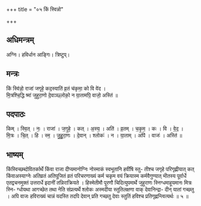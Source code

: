 +++
title = "०५ किं स्विन्नो"

+++
## अधिमन्त्रम्
अग्निः। हविर्धान आङ्गिः। त्रिष्टुप्।

## मन्त्रः
किं स्वि॑न्नो॒ राजा॑ जगृहे॒ कद॒स्याति॑ व्र॒तं च॑कृमा॒ को वि वे॑द ।  
मि॒त्रश्चि॒द्धि ष्मा॑ जुहुरा॒णो दे॒वाञ्छ्लोको॒ न या॒तामपि॒ वाजो॒ अस्ति॑ ॥

## पदपाठः
किम् । स्वि॒त् । नः॒ । राजा॑ । ज॒गृ॒हे॒ । कत् । अ॒स्य॒ । अति॑ । व्र॒तम् । च॒कृ॒म॒ । कः । वि । वे॒द॒ ।  
मि॒त्रः । चि॒त् । हि । स्म॒ । जु॒हु॒रा॒णः । दे॒वान् । श्लोकः॑ । न । या॒ताम् । अपि॑ । वाजः॑ । अस्ति॑ ॥

## भाष्यम्
किंस्विच्छब्दोवितर्कार्थे किंवा राजा दीप्यमानोग्निः नोस्माकं स्वभूतानि हवींषि स्तु- तीश्च जगृहे परिगृह्णीयात् कत् किंवाअस्याग्नेः अतिव्रतं अतिपूजितं व्रतं परिचरणाख्यं कर्म चकृम वयं क्रियास्म कर्मवैगुण्यात् भीतस्य पूर्वार्धे एतद्वचनमुक्तं उत्तरार्धे इदानीं तन्निराक्रियते । हिस्मेतीमौ पूरणौ चिदित्युपमार्थे जुहुराणः स्निग्धमाहूयमानः मित्रः स्नि- ग्धोयथा आगच्छेत तथा नेति संप्रत्यर्थे श्लोकः अस्मदीया स्तुतिलक्षणा वाक् देवानिन्द्रा- दीन् यातां गच्छतु । अपि वाजः हविराख्यं चान्नं यदस्ति तदपि देवान् प्रति गच्छतु देवाः स्तुतिं हविश्च प्रतिगृह्णन्त्वित्यर्थः ॥ ५ ॥